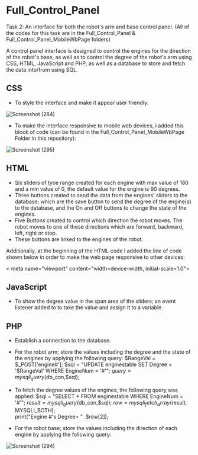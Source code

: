 # Full_Control_Panel
Task 2: An interface for both the robot's arm and base control panel. (All of the codes for this task are in the Full_Control_Panel & Full_Control_Panel_MobileWbPage folders)

A control panel interface is designed to control the engines for the direction of the robot's base, as well as to control the degree of the robot's arm using CSS, HTML, JavaScript and PHP, as well as a database to store and fetch the data into/from using SQL.

## CSS
  - To style the interface and make it appear user friendly.
 
![Screenshot (284)](https://user-images.githubusercontent.com/53409187/123548801-f8793700-d76e-11eb-8392-1cfe537eb18a.png)

- To make the interface responsive to mobile web devices, i added this block of code (can be found in the Full_Control_Panel_MobileWbPage Folder in this repository):

 ![Screenshot (295)](https://user-images.githubusercontent.com/53409187/123549487-f369b700-d771-11eb-9640-ffe40a4aa08c.png)


## HTML
  - Six sliders of tyoe range created for each engine with max value of 180 and a min value of 0, the default value for the engine is 90 degrees.
  - Three buttons created to send the data from the engines' sliders to the database; which are the save button to send the degree of the engine(s) to the database, and the On and Off buttons to change the state of the engines.
  - Five Buttons created to control which direction the robot moves. The robot moves to one of these directions which are forward, backward, left, right or stop.
  - These buttons are linked to the engines of the robot.
  
Additionally, at the beginning of the HTML code I added the line of code shown below in order to make the web page responsive to other devices:

< meta name="viewport" content="width=device-width, initial-scale=1.0"> 
 

## JavaScript
  - To show the degree value in the span area of the sliders; an event listener added to to take the value and assign it to a variable.

## PHP
  - Establish a connection to the database.
  - For the robot arm; store the values including the degree and the state of the engines by applying the following query:
      $RangeVal = $_POST['engine#'];
      $sql = "UPDATE enginestable SET Degree = '$RangeVal' WHERE EngineNum = '#'";
      $query = mysqli_query($db_con,$sql);
  - To fetch the degree values of the engines, the following query was applied:
      $sql = "SELECT * FROM enginestable WHERE EngineNum = '#'";
      $result = mysqli_query($db_con,$sql);
      $row = mysqli_fetch_array($result, MYSQLI_BOTH);  
      print("Engine #'s Degree= " .$row[2]);
  
  - For the robot base; store the values including the direction of each engine by applying the following query:
  
  ![Screenshot (294)](https://user-images.githubusercontent.com/53409187/123549028-ef3c9a00-d76f-11eb-8d63-5642cfe1727d.png)



